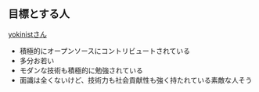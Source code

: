 ## 目標とする人
[yokinistさん](https://github.com/yokinist)
- 積極的にオープンソースにコントリビュートされている
- 多分お若い
- モダンな技術も積極的に勉強されている
- 面識は全くないけど、技術力も社会貢献性も強く持たれている素敵な人そう